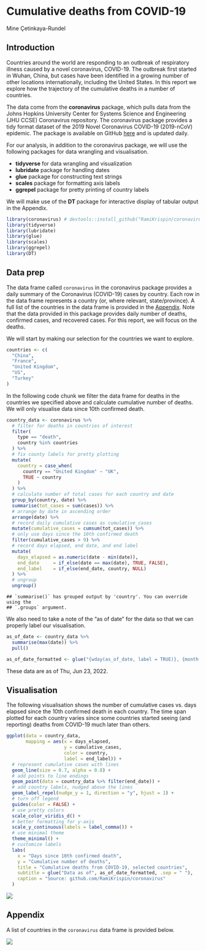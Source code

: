 Cumulative deaths from COVID-19
================
Mine Çetinkaya-Rundel

## Introduction

Countries around the world are responding to an outbreak of respiratory
illness caused by a novel coronavirus, COVID-19. The outbreak first
started in Wuhan, China, but cases have been identified in a growing
number of other locations internationally, including the United States.
In this report we explore how the trajectory of the cumulative deaths in
a number of countries.

The data come from the **coronavirus** package, which pulls data from
the Johns Hopkins University Center for Systems Science and Engineering
(JHU CCSE) Coronavirus repository. The coronavirus package provides a
tidy format dataset of the 2019 Novel Coronavirus COVID-19 (2019-nCoV)
epidemic. The package is available on GitHub
[here](https://github.com/RamiKrispin/coronavirus) and is updated daily.

For our analysis, in addition to the coronavirus package, we will use
the following packages for data wrangling and visualisation.

-   **tidyverse** for data wrangling and visualization
-   **lubridate** package for handling dates
-   **glue** package for constructing text strings
-   **scales** package for formatting axis labels
-   **ggrepel** package for pretty printing of country labels

We will make use of the **DT** package for interactive display of
tabular output in the Appendix.

``` r
library(coronavirus) # devtools::install_github("RamiKrispin/coronavirus")
library(tidyverse)
library(lubridate)
library(glue)
library(scales)
library(ggrepel)
library(DT)
```

## Data prep

The data frame called `coronavirus` in the coronavirus package provides
a daily summary of the Coronavirus (COVID-19) cases by country. Each row
in the data frame represents a country (or, where relevant,
state/province). A full list of the countries in the data frame is
provided in the [Appendix](#appendix). Note that the data provided in
this package provides daily number of deaths, confirmed cases, and
recovered cases. For this report, we will focus on the deaths.

We will start by making our selection for the countries we want to
explore.

``` r
countries <- c(
  "China",
  "France",
  "United Kingdom",
  "US",
  "Turkey"
)
```

In the following code chunk we filter the data frame for deaths in the
countries we specified above and calculate cumulative number of deaths.
We will only visualise data since 10th confirmed death.

``` r
country_data <- coronavirus %>%
  # filter for deaths in countries of interest
  filter(
    type == "death",
    country %in% countries
  ) %>%
  # fix county labels for pretty plotting
  mutate(
    country = case_when(
      country == "United Kingdom" ~ "UK",
      TRUE ~ country
    )
  ) %>%
  # calculate number of total cases for each country and date
  group_by(country, date) %>%
  summarise(tot_cases = sum(cases)) %>%
  # arrange by date in ascending order
  arrange(date) %>%
  # record daily cumulative cases as cumulative_cases
  mutate(cumulative_cases = cumsum(tot_cases)) %>%
  # only use days since the 10th confirmed death
  filter(cumulative_cases > 9) %>%
  # record days elapsed, end date, and end label
  mutate(
    days_elapsed = as.numeric(date - min(date)),
    end_date     = if_else(date == max(date), TRUE, FALSE),
    end_label    = if_else(end_date, country, NULL)
  ) %>%
  # ungroup
  ungroup()
```

    ## `summarise()` has grouped output by 'country'. You can override using the
    ## `.groups` argument.

We also need to take a note of the “as of date” for the data so that we
can properly label our visualisation.

``` r
as_of_date <- country_data %>% 
  summarise(max(date)) %>% 
  pull()

as_of_date_formatted <- glue("{wday(as_of_date, label = TRUE)}, {month(as_of_date, label = TRUE)} {day(as_of_date)}, {year(as_of_date)}")
```

These data are as of Thu, Jun 23, 2022.

## Visualisation

The following visualisation shows the number of cumulative cases
vs. days elapsed since the 10th confirmed death in each country. The
time span plotted for each country varies since some countries started
seeing (and reporting) deaths from COVID-19 much later than others.

``` r
ggplot(data = country_data,
       mapping = aes(x = days_elapsed, 
                     y = cumulative_cases, 
                     color = country, 
                     label = end_label)) +
  # represent cumulative cases with lines
  geom_line(size = 0.7, alpha = 0.8) +
  # add points to line endings
  geom_point(data = country_data %>% filter(end_date)) +
  # add country labels, nudged above the lines
  geom_label_repel(nudge_y = 1, direction = "y", hjust = 1) + 
  # turn off legend
  guides(color = FALSE) +
  # use pretty colors
  scale_color_viridis_d() +
  # better formatting for y-axis
  scale_y_continuous(labels = label_comma()) +
  # use minimal theme
  theme_minimal() +
  # customize labels
  labs(
    x = "Days since 10th confirmed death",
    y = "Cumulative number of deaths",
    title = "Cumulative deaths from COVID-19, selected countries",
    subtitle = glue("Data as of", as_of_date_formatted, .sep = " "),
    caption = "Source: github.com/RamiKrispin/coronavirus"
  )
```

![](mod-01-covid_files/figure-gfm/visualise-1.png)<!-- -->

## Appendix

A list of countries in the `coronavirus` data frame is provided below.

![](mod-01-covid_files/figure-gfm/list-countries-1.png)<!-- -->
